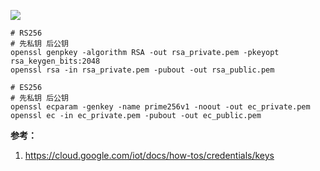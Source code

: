 ![](https://raw.githubusercontent.com/Hapoa/personal-notes/master/_image/005.jpg)

```shell
# RS256
# 先私钥 后公钥
openssl genpkey -algorithm RSA -out rsa_private.pem -pkeyopt rsa_keygen_bits:2048
openssl rsa -in rsa_private.pem -pubout -out rsa_public.pem

# ES256
# 先私钥 后公钥
openssl ecparam -genkey -name prime256v1 -noout -out ec_private.pem
openssl ec -in ec_private.pem -pubout -out ec_public.pem
```

**参考：**

1. https://cloud.google.com/iot/docs/how-tos/credentials/keys